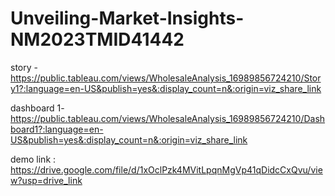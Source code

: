 # Unveiling-Market-Insights-NM2023TMID41442

story - https://public.tableau.com/views/WholesaleAnalysis_16989856724210/Story1?:language=en-US&publish=yes&:display_count=n&:origin=viz_share_link

dashboard 1-https://public.tableau.com/views/WholesaleAnalysis_16989856724210/Dashboard1?:language=en-US&publish=yes&:display_count=n&:origin=viz_share_link

demo link : https://drive.google.com/file/d/1xOclPzk4MVitLpqnMgVp41qDidcCxQvu/view?usp=drive_link
